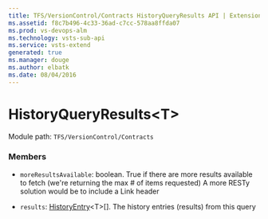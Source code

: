 ```yaml
---
title: TFS/VersionControl/Contracts HistoryQueryResults API | Extensions for Visual Studio Team Services
ms.assetid: f8c7b496-4c33-36ad-c7cc-578aa8ffda07
ms.prod: vs-devops-alm
ms.technology: vsts-sub-api
ms.service: vsts-extend
generated: true
ms.manager: douge
ms.author: elbatk
ms.date: 08/04/2016
---
```


# HistoryQueryResults&lt;T&gt;

Module path: `TFS/VersionControl/Contracts`


### Members

* `moreResultsAvailable`: boolean. True if there are more results available to fetch (we&#x27;re returning the max # of items requested) A more RESTy solution would be to include a Link header

* `results`: [HistoryEntry](../../../TFS/VersionControl/Contracts/HistoryEntry.md)&lt;T&gt;[]. The history entries (results) from this query

